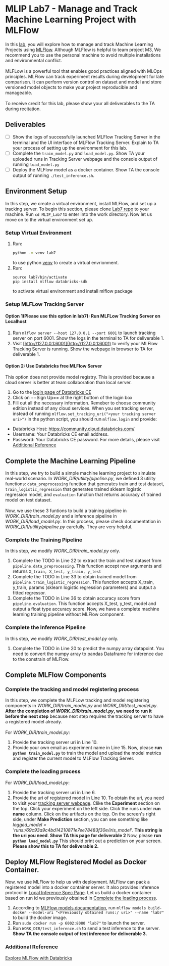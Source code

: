 # MLIP Lab7 - Manage and Track Machine Learning Project with MLFlow
In this [lab](https://github.com/JayYu0116/MLIP_Lab7), you will explore how to manage and track Machine Learning Projects using [MLFlow](https://mlflow.org/docs/latest/index.html). Although MLFlow is helpful to team project M3, We recommend you to use the personal machine to avoid multiple installations and environmental conflict.</br></br>
MLFLow is a powerful tool that enables good practices aligned with MLOps principles. MLFlow can track experiment results during development for late comparison. It can perform version control on dataset and model and store versioned model objects to make your project reproducible and manageable.</br></br>
To receive credit for this lab, please show your all deliverables to the TA during recitation.

## Deliverables
- [ ] Show the logs of successfully launched MLFlow Tracking Server in the terminal and the UI interface of MLFlow Tracking Server. Explain to TA your process of setting up the environment for this lab.
- [ ] Complete the `train_model.py` and `load_model.py`. Show TA your uploaded runs in Tracking Server webpage and the console output of running `load_model.py`
- [ ] Deploy the MLFlow model as a docker container. Show TA the console output of running `./test_inference.sh`.

## Environment Setup
In this step, we create a virtual environment, install MLFlow, and set up a tracking server. To begin this section, please clone [Lab7 repo](https://github.com/JayYu0116/MLIP_Lab7) to your machine. Run `cd MLIP_Lab7` to enter into the work directory. Now let us move on to the virtual environment set up.
### Setup Virtual Environment 
1. Run:
   ```bash
   python -m venv lab7
   ```
   to use python [venv](https://docs.python.org/3/library/venv.html) to create a virtual envrionment.
2. Run:
   ```
   source lab7/bin/activate
   pip install mlflow databricks-sdk
   ```
   to activate virtual environment and install mlflow package
### Setup MLFLow Tracking Server
#### Option 1(Please use this option in lab7): Run MLFLow Tracking Server on Localhost
1. Run `mlflow server --host 127.0.0.1 --port 6001` to launch tracking server on port 6001. Show the logs in the terminal to TA for deliverable 1.
2. Visit [http://127.0.0.1:6001](http://127.0.0.1:6001) to verify your MLFlow Tracking Server is running. Show the webpage in browser to TA for deliverable 1.
#### Option 2: Use Databricks free MLFlow Server
This option does not provide model registry. This is provided because a cloud server is better at team collaboration than local server.
1. Go to the [login page of Databricks CE](https://community.cloud.databricks.com/login.html)
2. Click on ==Sign Up== at the right bottom of the login box
3. Fill out all the necessary information. Remeber to choose community edition instead of any cloud services.
When you set tracking server, instead of running `mlflow.set_tracking_uri("<your tracking server uri>")` in the python script, you should run `mlflow.login` and provide:
- Databricks Host: https://community.cloud.databricks.com/
- Username: Your Databricks CE email address.
- Password: Your Databricks CE password.
For more details, please visit [Additional Reference](#Additional-Reference)

## Complete the Machine Learning Pipeline
In this step, we try to build a simple machine learning project to simulate real-world scenario. In _WORK_DIR/utility/pipeline.py_, we defined 3 utility functions: `data_preprocessing` function that generates train and test dataset, `train_logistic_regression` that generates trained sklearn logistic regression model, and `evaluation` function that returns accuracy of trained model on test dataset. <br><br>
Now, we use these 3 funtions to build a training pipeline in _WORK_DIR/train_model.py_ and a inference pipeline in _WORK_DIR/load_model.py_. In this process, please check documentation in _WORK_DIR/utility/pipeline.py_ carefully. They are very helpful.
### Complete the Training Pipeline
In this step, we modify _WORK_DIR/train_model.py_ only.
1. Complete the TODO in Line 22 to extract the train and test dataset from `pipeline.data_preprocessing`. This function accept now arguments and returns `X_train, X_test, y_train, y_test`
2. Complete the TODO in Line 33 to obtain trained model from `pipeline.train_logistic_regression`. This function accepts X_train, y_train, params (sklearn logistic regression parameters) and output a fitted regressor.
3. Complete the TODO in Line 36 to obtain accuracy score from `pipeline.evaluation`. This function accepts X_test, y_test, model and output a float type accuracy score.
Now, we have a complete machine learning training pipeline without MLFlow component.

### Complete the Inference Pipeline
In this step, we modify _WORK_DIR/test_model.py_ only.
1. Complete the TODO in Line 20 to predict the numpy array datapoint. You need to convert the numpy array to pandas Dataframe for inference due to the constrain of MLFlow.

## Complete MLFlow Components
### Complete the tracking and model registering process
In this step, we complete the MLFLow tracking and model registering components in _WORK_DIR/train_model.py_ and _WORK_DIR/test_model.py_. **After the completion of _WORK_DIR/train_model.py_, we need to run it before the next step** because next step requires the tracking server to have a registered model already. <br><br>
For _WORK_DIR/train_model.py_:
1. Provide the tracking server uri in Line 10.
2. Provide your own email as experiment name in Line 15.
Now, please **run `python train_model.py`** to train the model and upload the model metrics and register the current model to MLFlow Tracking Server.
### Complete the loading process
For _WORK_DIR/load_model.py_:
1. Provide the tracking server uri in Line 6.
2. Provide the uri of registered model in Line 10. To obtain the uri, you need to visit your [tracking server webpage](http://127.0.0.1:6001). Clike the **Experiment** section on the top. Click your experiment on the left side. Click the runs under **run name** column. Click on the artifacts on the top. On the screen's right side, under **Make Prediction** section, you can see something like _logged_model = 'runs:/69c93a9c4bd14210871e7ee78483f30e/iris_model'_. **This string is the uri you need**. **Show TA this page for deliverable 2**
Now, please **run `python load_model.py`** This should print out a prediction on your screen. **Please show this to TA for deliverable 2.**

## Deploy MLFlow Registered Model as Docker Container.
Now, we use MLFlow to help us with deployment. MLFlow can pack a registered model into a docker container server. It also provides inference protocol in [Local Inference Spec Page](https://mlflow.org/docs/latest/deployment/deploy-model-locally.html#local-inference-server-spec). Let us build a docker container based on run id we previously obtained in [Complete the loading process](#Complete-the-loading-process).
1. According to [MLFlow models documentation](https://mlflow.org/docs/latest/cli.html?highlight=docker#mlflow-models-build-docker), run `mlflow models build-docker --model-uri "<Previously obtained runs:/ uri>" --name "lab7"` to build the docker image.
2. Run `sudo docker run -p 6002:8080 "lab7"` to launch the server.
3. Run `WORK_DIR/test_inference.sh` to send a test inference to the server. **Show TA the console output of test inference for deliverable 3.**
### Additional Reference
[Explore MLFlow with Databricks](https://mlflow.org/blog/databricks-ce)
